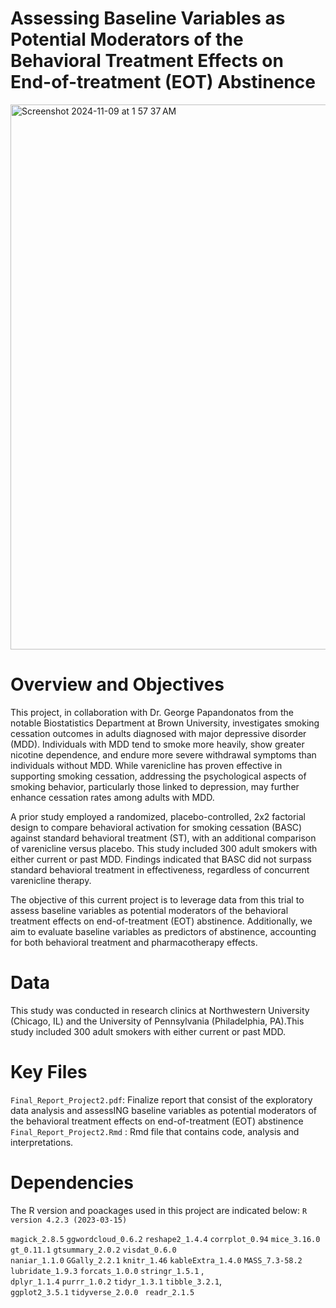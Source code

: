# Assessing Baseline Variables as Potential Moderators of the Behavioral Treatment Effects on End-of-treatment (EOT) Abstinence

<img width="872" alt="Screenshot 2024-11-09 at 1 57 37 AM" src="https://github.com/user-attachments/assets/815df2b3-41ca-459e-b987-f59324c80716">


# Overview and Objectives
This project, in collaboration with Dr. George Papandonatos from the notable Biostatistics Department at Brown University, investigates smoking cessation outcomes in adults diagnosed with major depressive disorder (MDD). Individuals with MDD tend to smoke more heavily, show greater nicotine dependence, and endure more severe withdrawal symptoms than individuals without MDD. While varenicline has proven effective in supporting smoking cessation, addressing the psychological aspects of smoking behavior, particularly those linked to depression, may further enhance cessation rates among adults with MDD.

A prior study employed a randomized, placebo-controlled, 2x2 factorial design to compare behavioral activation for smoking cessation (BASC) against standard behavioral treatment (ST), with an additional comparison of varenicline versus placebo. This study included 300 adult smokers with either current or past MDD. Findings indicated that BASC did not surpass standard behavioral treatment in effectiveness, regardless of concurrent varenicline therapy.

The objective of this current project is to leverage data from this trial to assess baseline variables as potential moderators of the behavioral treatment effects on end-of-treatment (EOT) abstinence. Additionally, we aim to evaluate baseline variables as predictors of abstinence, accounting for both behavioral treatment and pharmacotherapy effects.

# Data
This study was conducted in research clinics at Northwestern University (Chicago, IL) and the University of Pennsylvania (Philadelphia, PA).This study included 300 adult smokers with either current or past MDD.

# Key Files
`Final_Report_Project2.pdf`: Finalize report that consist of the exploratory data analysis and  assessING baseline variables as potential moderators of the behavioral treatment effects on end-of-treatment (EOT) abstinence `Final_Report_Project2.Rmd` : Rmd file that contains code, analysis and interpretations.



  # Dependencies
The R version and poackages used in this project are indicated below: `R version 4.2.3 (2023-03-15)`

`magick_2.8.5`
`ggwordcloud_0.6.2`
`reshape2_1.4.4`
`corrplot_0.94`
`mice_3.16.0`
`gt_0.11.1`
`gtsummary_2.0.2` 
`visdat_0.6.0`   
`naniar_1.1.0`
`GGally_2.2.1`
`knitr_1.46`
`kableExtra_1.4.0`
`MASS_7.3-58.2`
`lubridate_1.9.3`
`forcats_1.0.0` 
`stringr_1.5.1` ,   
`dplyr_1.1.4`
`purrr_1.0.2`
`tidyr_1.3.1` 
`tibble_3.2.1`,  
`ggplot2_3.5.1` 
`tidyverse_2.0.0 ` 
`readr_2.1.5`  
